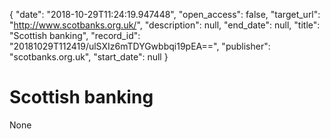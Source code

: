 {
  "date": "2018-10-29T11:24:19.947448", 
  "open_access": false, 
  "target_url": "http://www.scotbanks.org.uk/", 
  "description": null, 
  "end_date": null, 
  "title": "Scottish banking", 
  "record_id": "20181029T112419/ulSXIz6mTDYGwbbqi19pEA==", 
  "publisher": "scotbanks.org.uk", 
  "start_date": null
}

# Scottish banking

None